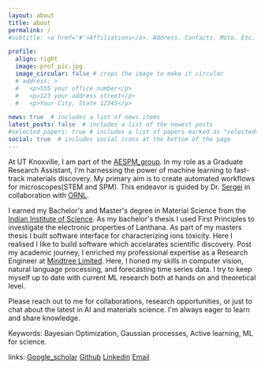 ```yaml
---
layout: about
title: about
permalink: /
#subtitle: <a href='#'>Affiliations</a>. Address. Contacts. Moto. Etc.

profile:
  align: right
  image: prof_pic.jpg
  image_circular: false # crops the image to make it circular
  # address: >
  #   <p>555 your office number</p>
  #   <p>123 your address street</p>
  #   <p>Your City, State 12345</p>

news: true  # includes a list of news items
latest_posts: false  # includes a list of the newest posts
#selected_papers: true # includes a list of papers marked as "selected={true}"
social: true  # includes social icons at the bottom of the page
---
```

At UT Knoxville, I am part of the [AESPM_group](https://ae-spm.utk.edu/). In my role as a Graduate Research Assistant, I'm harnessing the power of machine learning to fast-track materials discovery. My primary aim is to create automated workflows for microscopes(STEM and SPM). This endeavor is guided by Dr. [Sergei](https://scholar.google.co.in/citations?user=-cuxoSQAAAAJ&hl=en) in collaboration with [ORNL](https://www.ornl.gov/).  

I earned my Bachelor's and Master's degree in Material Science from the [Indian Institute of Science](https://iisc.ac.in/). As my bachelor's thesis I  used First Principles to investigate the electronic properties of Lanthana. As part of my masters thesis I built software interface for characterizing ions toxicity. Here I realised I like to build software which accelarates scientific discovery. Post my academic journey, I enriched my professional expertise as a Research Engineer at [Mindtree Limited](https://www.ltimindtree.com/). Here, I honed my skills in computer vision, natural language processing, and forecasting time series data. I try to keep myself up to date with current ML research both at hands on and theoretical level.

Please reach out to me for collaborations, research opportunities, or just to chat about the latest in AI and materials science. I'm always eager to learn and share knowledge. 

Keywords: Bayesian Optimization, Gaussian processes, Active learning, ML for science.


links:
[Google_scholar](https://scholar.google.com/citations?user=BqhnGGAAAAAJ&hl=en)
[Github](https://github.com/utkarshp1161)
[Linkedin](https://www.linkedin.com/in/utkarsh-pratiush-376ab6171/)
[Email](mailto:upratius@vols.edu.utk)

<!-- Write your biography here. Tell the world about yourself. Link to your favorite [subreddit](http://reddit.com). You can put a picture in, too. The code is already in, just name your picture `prof_pic.jpg` and put it in the `img/` folder.

Put your address / P.O. box / other info right below your picture. You can also disable any these elements by editing `profile` property of the YAML header of your `_pages/about.md`. Edit `_bibliography/papers.bib` and Jekyll will render your [publications page](/UtkarshsAIInScience.github.io/publications/) automatically.

Link to your social media connections, too. This theme is set up to use [Font Awesome icons](http://fortawesome.github.io/Font-Awesome/) and [Academicons](https://jpswalsh.github.io/academicons/), like the ones below. Add your Facebook, Twitter, LinkedIn, Google Scholar, or just disable all of them. -->

